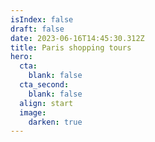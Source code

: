 ```yaml
---
isIndex: false
draft: false
date: 2023-06-16T14:45:30.312Z
title: Paris shopping tours
hero:
  cta:
    blank: false
  cta_second:
    blank: false
  align: start
  image:
    darken: true
---
```

